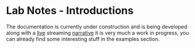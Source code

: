 # Lab Notes - Introductions

The documentation is currently under construction and is being developed along with a [live](https://www.twitch.tv/folknology) streaming [narrative](https://www.youtube.com/playlist?list=PLXS9jyX9czzqn4HU2mEmoEFxpgIv1Dvy7) it is very much a work in progress, you can already find some interesting stuff in the examples section.